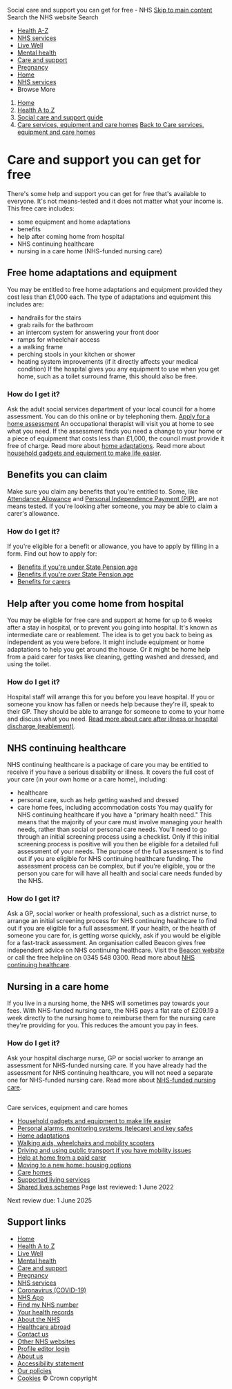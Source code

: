 
Social care and support you can get for free - NHS
[Skip to main content](#maincontent)
Search the NHS website
Search
* [Health A-Z](/conditions/)
* [NHS services](/nhs-services/)
* [Live Well](/live-well/)
* [Mental health](/mental-health/)
* [Care and support](/conditions/social-care-and-support-guide/)
* [Pregnancy](/pregnancy/)
* [Home](/)
* [NHS services](/nhs-services/)
* Browse
 More
1. [Home](/)
2. [Health A to Z](/conditions/)
3. [Social care and support guide](/conditions/social-care-and-support-guide/)
4. [Care services, equipment and care homes](/conditions/social-care-and-support-guide/care-services-equipment-and-care-homes/)
[Back to 
 Care services, equipment and care homes](/conditions/social-care-and-support-guide/care-services-equipment-and-care-homes/) 
# Care and support you can get for free
There's some help and support you can get for free that's available to everyone.
It's not means-tested and it does not matter what your income is.
This free care includes:
* some equipment and home adaptations
* benefits
* help after coming home from hospital
* NHS continuing healthcare
* nursing in a care home (NHS-funded nursing care)
## Free home adaptations and equipment
You may be entitled to free home adaptations and equipment provided they cost less than £1,000 each.
The type of adaptations and equipment this includes are:
* handrails for the stairs
* grab rails for the bathroom
* an intercom system for answering your front door
* ramps for wheelchair access
* a walking frame
* perching stools in your kitchen or shower
* heating system improvements (if it directly affects your medical condition)
If the hospital gives you any equipment to use when you get home, such as a toilet surround frame, this should also be free.
### How do I get it?
Ask the adult social services department of your local council for a home assessment. You can do this online or by telephoning them.
[Apply for a home assessment](https://www.gov.uk/apply-home-equipment-for-disabled)
An occupational therapist will visit you at home to see what you need.
If the assessment finds you need a change to your home or a piece of equipment that costs less than £1,000, the council must provide it free of charge.
Read more about [home adaptations](/conditions/social-care-and-support-guide/care-services-equipment-and-care-homes/home-adaptations/).
Read more about [household gadgets and equipment to make life easier](/conditions/social-care-and-support-guide/care-services-equipment-and-care-homes/household-gadgets-and-equipment-to-make-life-easier/).
## Benefits you can claim
Make sure you claim any benefits that you're entitled to.
Some, like [Attendance Allowance](https://www.gov.uk/attendance-allowance) and [Personal Independence Payment (PIP)](https://www.gov.uk/pip), are not means tested.
If you're looking after someone, you may be able to claim a carer's allowance.
### How do I get it?
If you're eligible for a benefit or allowance, you have to apply by filling in a form.
Find out how to apply for:
* [Benefits if you're under State Pension age](/conditions/social-care-and-support-guide/money-work-and-benefits/benefits-if-you-are-under-state-pension-age/)
* [Benefits if you're over State Pension age](/conditions/social-care-and-support-guide/money-work-and-benefits/benefits-if-you-are-over-state-pension-age/)
* [Benefits for carers](/conditions/social-care-and-support-guide/support-and-benefits-for-carers/benefits-for-carers/)
## Help after you come home from hospital
You may be eligible for free care and support at home for up to 6 weeks after a stay in hospital, or to prevent you going into hospital.
It's known as intermediate care or reablement. The idea is to get you back to being as independent as you were before.
It might include equipment or home adaptations to help you get around the house.
Or it might be home help from a paid carer for tasks like cleaning, getting washed and dressed, and using the toilet.
### How do I get it?
Hospital staff will arrange this for you before you leave hospital.
If you or someone you know has fallen or needs help because they're ill, speak to their GP.
They should be able to arrange for someone to come to your home and discuss what you need.
[Read more about care after illness or hospital discharge (reablement)](/conditions/social-care-and-support-guide/care-after-a-hospital-stay/care-after-illness-or-hospital-discharge-reablement/).
## NHS continuing healthcare
NHS continuing healthcare is a package of care you may be entitled to receive if you have a serious disability or illness.
It covers the full cost of your care (in your own home or a care home), including:
* healthcare
* personal care, such as help getting washed and dressed
* care home fees, including accommodation costs
You may qualify for NHS continuing healthcare if you have a "primary health need." This means that the majority of your care must involve managing your health needs, rather than social or personal care needs.
You'll need to go through an initial screening process using a checklist. Only if this initial screening process is positive will you then be eligible for a detailed full assessment of your needs.
The purpose of the full assessment is to find out if you are eligible for NHS continuing healthcare funding.
The assessment process can be complex, but if you're eligible, you or the person you care for will have all health and social care needs funded by the NHS.
### How do I get it?
Ask a GP, social worker or health professional, such as a district nurse, to arrange an initial screening process for NHS continuing healthcare to find out if you are eligible for a full assessment.
If your health, or the health of someone you care for, is getting worse quickly, ask if you would be eligible for a fast-track assessment.
An organisation called Beacon gives free independent advice on NHS continuing healthcare.
Visit the [Beacon website](https://www.beaconchc.co.uk/) or call the free helpline on 0345 548 0300.
Read more about [NHS continuing healthcare](/conditions/social-care-and-support-guide/money-work-and-benefits/nhs-continuing-healthcare/).
## Nursing in a care home
If you live in a nursing home, the NHS will sometimes pay towards your fees.
With NHS-funded nursing care, the NHS pays a flat rate of £209.19 a week directly to the nursing home to reimburse them for the nursing care they're providing for you.
This reduces the amount you pay in fees.
### How do I get it?
Ask your hospital discharge nurse, GP or social worker to arrange an assessment for NHS-funded nursing care.
If you have already had the assessment for NHS continuing healthcare, you will not need a separate one for NHS-funded nursing care.
Read more about [NHS-funded nursing care](/conditions/social-care-and-support-guide/money-work-and-benefits/nhs-funded-nursing-care/).
## 
 Care services, equipment and care homes
* [Household gadgets and equipment to make life easier](/conditions/social-care-and-support-guide/care-services-equipment-and-care-homes/household-gadgets-and-equipment-to-make-life-easier/)
* [Personal alarms, monitoring systems (telecare) and key safes](/conditions/social-care-and-support-guide/care-services-equipment-and-care-homes/personal-alarms-security-systems-and-keysafes/)
* [Home adaptations](/conditions/social-care-and-support-guide/care-services-equipment-and-care-homes/home-adaptations/)
* [Walking aids, wheelchairs and mobility scooters](/conditions/social-care-and-support-guide/care-services-equipment-and-care-homes/walking-aids-wheelchairs-and-mobility-scooters/)
* [Driving and using public transport if you have mobility issues](/conditions/social-care-and-support-guide/care-services-equipment-and-care-homes/driving-and-using-public-transport/)
* [Help at home from a paid carer](/conditions/social-care-and-support-guide/care-services-equipment-and-care-homes/homecare/)
* [Moving to a new home: housing options](/conditions/social-care-and-support-guide/care-services-equipment-and-care-homes/moving-to-a-new-home-housing-options/)
* [Care homes](/conditions/social-care-and-support-guide/care-services-equipment-and-care-homes/care-homes/)
* [Supported living services](/conditions/social-care-and-support-guide/care-services-equipment-and-care-homes/supported-living-services/)
* [Shared lives schemes](/conditions/social-care-and-support-guide/care-services-equipment-and-care-homes/shared-lives-schemes/)
 Page last reviewed: 1 June 2022
   
 Next review due: 1 June 2025
 
## Support links
* [Home](/)
* [Health A to Z](/conditions/)
* [Live Well](/live-well/)
* [Mental health](/mental-health/)
* [Care and support](/conditions/social-care-and-support-guide/)
* [Pregnancy](/pregnancy/)
* [NHS services](/nhs-services/)
* [Coronavirus (COVID-19)](/conditions/coronavirus-covid-19/)
* [NHS App](/nhs-app/)
* [Find my NHS number](/nhs-services/online-services/find-nhs-number/)
* [Your health records](/using-the-nhs/about-the-nhs/your-health-records/)
* [About the NHS](/using-the-nhs/about-the-nhs/)
* [Healthcare abroad](/using-the-nhs/healthcare-abroad/apply-for-a-free-uk-global-health-insurance-card-ghic/)
* [Contact us](/contact-us/)
* [Other NHS websites](/nhs-sites/)
* [Profile editor login](/our-policies/profile-editor-login/)
* [About us](/about-us/)
* [Accessibility statement](/accessibility-statement/)
* [Our policies](/our-policies/)
* [Cookies](/our-policies/cookies-policy/)
© Crown copyright
